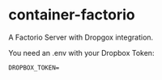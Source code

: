 # container-factorio
A Factorio Server with Dropgox integration.

You need an .env with your Dropbox Token:

```
DROPBOX_TOKEN=
```
